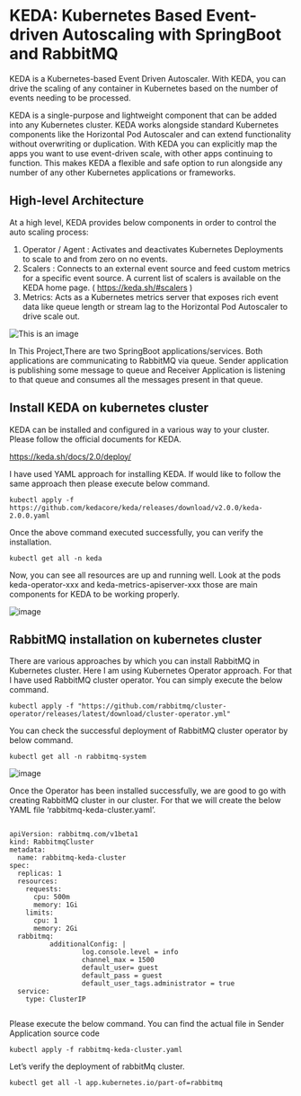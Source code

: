 # KEDA: Kubernetes Based Event-driven Autoscaling with SpringBoot and RabbitMQ

KEDA is a Kubernetes-based Event Driven Autoscaler. With KEDA, you can drive the scaling of any container in Kubernetes based on the number of events needing to be processed.

KEDA is a single-purpose and lightweight component that can be added into any Kubernetes cluster. KEDA works alongside standard Kubernetes components like the Horizontal Pod Autoscaler and can extend functionality without overwriting or duplication. With KEDA you can explicitly map the apps you want to use event-driven scale, with other apps continuing to function. This makes KEDA a flexible and safe option to run alongside any number of any other Kubernetes applications or frameworks.

## High-level Architecture
At a high level, KEDA provides below components in order to control the auto scaling process:
1. Operator / Agent : Activates and deactivates Kubernetes Deployments to scale to and from zero on no events.
2. Scalers : Connects to an external event source and feed custom metrics for a specific event source. A current list of scalers is available on the KEDA home page. ( https://keda.sh/#scalers )
3. Metrics: Acts as a Kubernetes metrics server that exposes rich event data like queue length or stream lag to the Horizontal Pod Autoscaler to drive scale out.

![This is an image](https://miro.medium.com/max/1400/1*TB2xTS5qIq7ps-qy5NiSvA.png)


In This Project,There are two SpringBoot applications/services. Both applications are communicating to RabbitMQ via queue. Sender application is publishing some message to queue and Receiver Application is listening to that queue and consumes all the messages present in that queue.

## Install KEDA on kubernetes cluster

KEDA can be installed and configured in a various way to your cluster. Please follow the official documents for KEDA.

https://keda.sh/docs/2.0/deploy/

I have used YAML approach for installing KEDA. If would like to follow the same approach then please execute below command.

``` kubectl apply -f https://github.com/kedacore/keda/releases/download/v2.0.0/keda-2.0.0.yaml ```

Once the above command executed successfully, you can verify the installation.

``` kubectl get all -n keda ```

Now, you can see all resources are up and running well. Look at the pods keda-operator-xxx and keda-metrics-apiserver-xxx those are main components for KEDA to be working properly.

![image](https://user-images.githubusercontent.com/76894861/178245252-4d0b756f-562c-4782-a562-a183d588245e.png)


## RabbitMQ installation on kubernetes cluster

There are various approaches by which you can install RabbitMQ in Kubernetes cluster. Here I am using Kubernetes Operator approach. For that I have used RabbitMQ cluster operator. You can simply execute the below command.

``` kubectl apply -f "https://github.com/rabbitmq/cluster-operator/releases/latest/download/cluster-operator.yml" ```

You can check the successful deployment of RabbitMQ cluster operator by below command.


``` kubectl get all -n rabbitmq-system ```

![image](https://user-images.githubusercontent.com/76894861/178245788-a6221f3d-6953-4db2-b052-da1cc6cbcb0c.png)

Once the Operator has been installed successfully, we are good to go with creating RabbitMQ cluster in our cluster. For that we will create the below YAML file ‘rabbitmq-keda-cluster.yaml’. 

``` 

apiVersion: rabbitmq.com/v1beta1
kind: RabbitmqCluster
metadata:
  name: rabbitmq-keda-cluster
spec:
  replicas: 1
  resources:
    requests:
      cpu: 500m
      memory: 1Gi
    limits:
      cpu: 1
      memory: 2Gi
  rabbitmq:
          additionalConfig: |
                  log.console.level = info
                  channel_max = 1500
                  default_user= guest 
                  default_pass = guest
                  default_user_tags.administrator = true
  service:
    type: ClusterIP
    
 ```

Please execute the below command. You can find the actual file in Sender Application source code


``` kubectl apply -f rabbitmq-keda-cluster.yaml ```

Let’s verify the deployment of rabbitMq cluster. 


``` kubectl get all -l app.kubernetes.io/part-of=rabbitmq ```





